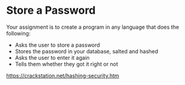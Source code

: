 # Store a Password

Your assignment is to create a program in any language that does the following:
* Asks the user to store a password
* Stores the password in your database, salted and hashed
* Asks the user to enter it again
* Tells them whether they got it right or not

https://crackstation.net/hashing-security.htm 
